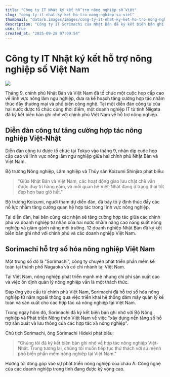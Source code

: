 ```yaml
---
title: "Công ty IT Nhật ký kết hỗ trợ nông nghiệp số Việt"
slug: "cong-ty-it-nhat-ky-ket-ho-tro-nong-nghiep-so-viet"
thumbnail: "data/6.images/images/cong-ty-it-nhat-ky-ket-ho-tro-nong-nghiep-so-viet.webp"
description: "Công ty IT Sorimachi của Nhật Bản đã ký kết biên bản ghi nhớ với Bộ Nông nghiệp và Phát triển Nông thôn Việt Nam nhằm xây dựng nền tảng số hỗ trợ các hợp tác xã nông nghiệp."
use: true
created_at: "2025-09-28 07:09:54"
---
```


# Công ty IT Nhật ký kết hỗ trợ nông nghiệp số Việt Nam

![](/images/20250927-90027993-nsttv-000-1-view.webp)

Tháng 9, chính phủ Nhật Bản và Việt Nam đã tổ chức một cuộc họp cấp cao về lĩnh vực nông lâm ngư nghiệp, đưa ra kế hoạch tăng cường hợp tác nhằm thúc đẩy thương mại và phổ biến công nghệ. Tại một diễn đàn công tư của hai nước được tổ chức cùng thời điểm, một doanh nghiệp IT từ tỉnh Niigata đã ký kết biên bản ghi nhớ với chính phủ Việt Nam về hỗ trợ nông nghiệp.

## Diễn đàn công tư tăng cường hợp tác nông nghiệp Việt-Nhật

Diễn đàn công tư được tổ chức tại Tokyo vào tháng 9, nhân dịp cuộc họp cấp cao về lĩnh vực nông lâm ngư nghiệp giữa hai chính phủ Nhật Bản và Việt Nam.

Bộ trưởng Nông nghiệp, Lâm nghiệp và Thủy sản Koizumi Shinjiro phát biểu:
> "Giữa Nhật Bản và Việt Nam, các hoạt động giao lưu chặt chẽ vẫn được duy trì hàng năm, và mối quan hệ Việt-Nhật đang ở trạng thái tốt đẹp hơn bao giờ hết."

Bộ trưởng Koizumi, người tham dự diễn đàn, đã bày tỏ ý định thúc đẩy các nỗ lực nhằm tăng cường quan hệ hợp tác trong lĩnh vực nông nghiệp.

Tại diễn đàn, hai bên cũng xác nhận sẽ tăng cường hợp tác giữa các chính phủ và doanh nghiệp tư nhân của hai nước nhằm nâng cao năng suất nông nghiệp và giảm gánh nặng môi trường. 12 doanh nghiệp Nhật Bản đã ký kết biên bản ghi nhớ với chính phủ và các doanh nghiệp Việt Nam.

## Sorimachi hỗ trợ số hóa nông nghiệp Việt Nam

Một trong số đó là "Sorimachi", công ty chuyên phát triển phần mềm kế toán tại thành phố Nagaoka và có chi nhánh tại Việt Nam.

Tại Việt Nam, nông nghiệp phát triển mạnh mẽ nhưng chi phí sản xuất cao và việc ổn định quản lý nông nghiệp vẫn là một thách thức.

Đáp ứng yêu cầu từ chính phủ Việt Nam, Sorimachi đã hỗ trợ số hóa nông nghiệp từ năm ngoái thông qua việc triển khai hệ thống đám mây quản lý kế toán và sản xuất cho các hợp tác xã nông nghiệp tại Việt Nam.

Trong ngày hôm đó, Sorimachi đã ký kết biên bản ghi nhớ với Bộ Nông nghiệp và Phát triển Nông thôn Việt Nam về việc "xây dựng nền tảng số hỗ trợ sản xuất và lưu thông của các hợp tác xã nông nghiệp".

Chủ tịch Sorimachi, ông Sorimachi Hideki phát biểu:
> "Chúng tôi đã ký kết biên bản ghi nhớ về hợp tác nông nghiệp Việt-Nhật. Trong tương lai, chúng tôi muốn tiếp tục thử thách với sứ mệnh phổ biến phần mềm nông nghiệp tại Việt Nam."

Hướng tới đóng góp vào sự phát triển nông nghiệp của châu Á. Công nghệ của các doanh nghiệp trong tỉnh đang được kỳ vọng cao.